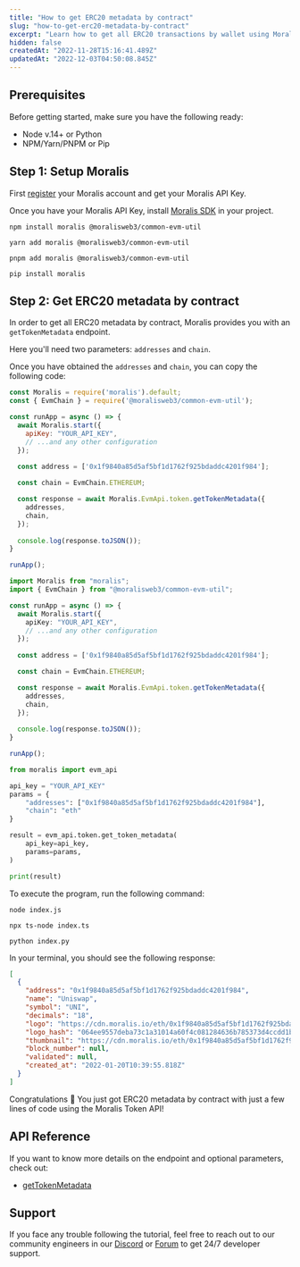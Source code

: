 ```yaml
---
title: "How to get ERC20 metadata by contract"
slug: "how-to-get-erc20-metadata-by-contract"
excerpt: "Learn how to get all ERC20 transactions by wallet using Moralis Token API."
hidden: false
createdAt: "2022-11-28T15:16:41.489Z"
updatedAt: "2022-12-03T04:50:08.845Z"
---
```

## Prerequisites

Before getting started, make sure you have the following ready:

- Node v.14+ or Python
- NPM/Yarn/PNPM or Pip

## Step 1: Setup Moralis

First [register](https://docs.moralis.io/docs/quickstart) your Moralis account and get your Moralis API Key.

Once you have your Moralis API Key, install [Moralis SDK](https://docs.moralis.io/docs/moralis-sdk) in your project.

```shell npm
npm install moralis @moralisweb3/common-evm-util
```
```shell yarn
yarn add moralis @moralisweb3/common-evm-util
```
```shell pnpm
pnpm add moralis @moralisweb3/common-evm-util
```
```Text pip
pip install moralis
```



## Step 2: Get ERC20 metadata by contract

In order to get all ERC20 metadata by contract, Moralis provides you with an `getTokenMetadata` endpoint.

Here you'll need two parameters: `addresses` and `chain`.

Once you have obtained the `addresses` and `chain`, you can copy the following code:

```javascript index.js
const Moralis = require('moralis').default;
const { EvmChain } = require('@moralisweb3/common-evm-util');

const runApp = async () => {
  await Moralis.start({
    apiKey: "YOUR_API_KEY",
    // ...and any other configuration
  });
  
  const address = ['0x1f9840a85d5af5bf1d1762f925bdaddc4201f984'];

  const chain = EvmChain.ETHEREUM;

  const response = await Moralis.EvmApi.token.getTokenMetadata({
    addresses,
    chain,
  });
  
  console.log(response.toJSON());
}

runApp();
```
```typescript index.ts
import Moralis from "moralis";
import { EvmChain } from "@moralisweb3/common-evm-util";

const runApp = async () => {
  await Moralis.start({
    apiKey: "YOUR_API_KEY",
    // ...and any other configuration
  });
  
  const address = ['0x1f9840a85d5af5bf1d1762f925bdaddc4201f984'];

  const chain = EvmChain.ETHEREUM;

  const response = await Moralis.EvmApi.token.getTokenMetadata({
    addresses,
    chain,
  });
  
  console.log(response.toJSON());
}

runApp();
```
```python index.py
from moralis import evm_api

api_key = "YOUR_API_KEY"
params = {
    "addresses": ["0x1f9840a85d5af5bf1d1762f925bdaddc4201f984"], 
    "chain": "eth"
}

result = evm_api.token.get_token_metadata(
    api_key=api_key,
    params=params,
)

print(result)
```



To execute the program, run the following command:

```shell Shell (JavaScript)
node index.js
```
```Text Shell (TypeScript)
npx ts-node index.ts
```
```Text Shell (Python)
python index.py
```



In your terminal, you should see the following response:

```json
[
  {
    "address": "0x1f9840a85d5af5bf1d1762f925bdaddc4201f984",
    "name": "Uniswap",
    "symbol": "UNI",
    "decimals": "18",
    "logo": "https://cdn.moralis.io/eth/0x1f9840a85d5af5bf1d1762f925bdaddc4201f984.png",
    "logo_hash": "064ee9557deba73c1a31014a60f4c081284636b785373d4ccdd1b3440df11f43",
    "thumbnail": "https://cdn.moralis.io/eth/0x1f9840a85d5af5bf1d1762f925bdaddc4201f984_thumb.png",
    "block_number": null,
    "validated": null,
    "created_at": "2022-01-20T10:39:55.818Z"
  }
]
```



Congratulations 🥳 You just got ERC20 metadata by contract with just a few lines of code using the Moralis Token API!

## API Reference

If you want to know more details on the endpoint and optional parameters, check out:

- [getTokenMetadata](https://docs.moralis.io/reference/gettokenmetadata)

## Support

If you face any trouble following the tutorial, feel free to reach out to our community engineers in our [Discord](https://moralis.io/discord) or [Forum](https://forum.moralis.io) to get 24/7 developer support.